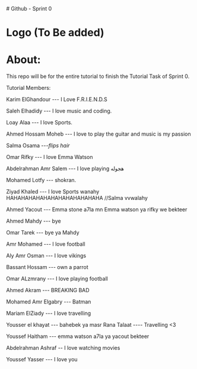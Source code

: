 
﻿# Github - Sprint 0


Logo (To Be added)
===================

About:
======
This repo will be for the entire tutorial to finish the Tutorial Task of Sprint 0.

Tutorial Members:

Karim ElGhandour --- I Love F.R.I.E.N.D.S

Saleh Elhadidy  --- I love music and coding.

Loay Alaa --- I love Sports.

Ahmed Hossam Moheb --- I love to play the guitar and music is my passion

Salma Osama ---*flips hair*

Omar Rifky --- I love Emma Watson

Abdelrahman Amr Salem --- I love playing هجوله

Mohamed Lotfy --- shokran.

Ziyad Khaled --- I love Sports wanahy
HAHAHAHAHAHAHAHAHAHAHAHAHA //Salma vvwalahy

Ahmed Yacout --- Emma stone a7la mn Emma watson ya rifky we bekteer

Ahmed Mahdy --- bye

Omar Tarek --- bye ya Mahdy

Amr Mohamed --- I love football

Aly Amr Osman --- I love vikings

Bassant Hossam --- own a parrot

Omar ALzmrany --- I love playing football

Ahmed Akram --- BREAKING BAD


Mohamed Amr Elgabry --- Batman

Mariam ElZiady --- I love travelling

Yousser el khayat --- bahebek ya masr
Rana Talaat ---- Travelling <3

Youssef Haitham --- emma watson a7la ya yacout bekteer

Abdelrahman Ashraf -- I love watching movies

Youssef Yasser --- I love you
